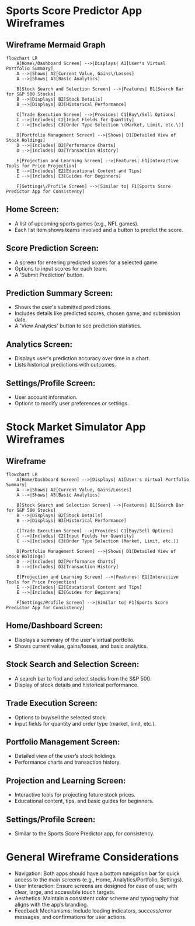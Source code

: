 # Sports Score Predictor App Wireframes

## Wireframe Mermaid Graph
```mermaid
flowchart LR
    A[Home\/Dashboard Screen] -->|Displays| A1[User's Virtual Portfolio Summary]
    A -->|Shows| A2[Current Value, Gains\/Losses]
    A -->|Shows| A3[Basic Analytics]

    B[Stock Search and Selection Screen] -->|Features| B1[Search Bar for S&P 500 Stocks]
    B -->|Displays| B2[Stock Details]
    B -->|Displays| B3[Historical Performance]

    C[Trade Execution Screen] -->|Provides| C1[Buy\/Sell Options]
    C -->|Includes| C2[Input Fields for Quantity]
    C -->|Includes| C3[Order Type Selection \(Market, Limit, etc.\)]

    D[Portfolio Management Screen] -->|Shows| D1[Detailed View of Stock Holdings]
    D -->|Includes| D2[Performance Charts]
    D -->|Includes| D3[Transaction History]

    E[Projection and Learning Screen] -->|Features| E1[Interactive Tools for Price Projection]
    E -->|Includes| E2[Educational Content and Tips]
    E -->|Includes| E3[Guides for Beginners]

    F[Settings\/Profile Screen] -->|Similar to| F1[Sports Score Predictor App for Consistency]
```

## Home Screen:
- A list of upcoming sports games (e.g., NFL games).
- Each list item shows teams involved and a button to predict the score.

## Score Prediction Screen:
- A screen for entering predicted scores for a selected game.
- Options to input scores for each team.
- A 'Submit Prediction' button.

## Prediction Summary Screen:
- Shows the user's submitted predictions.
- Includes details like predicted scores, chosen game, and submission date.
- A 'View Analytics' button to see prediction statistics.

## Analytics Screen:
- Displays user's prediction accuracy over time in a chart.
- Lists historical predictions with outcomes.

## Settings/Profile Screen:
- User account information.
- Options to modify user preferences or settings.

# Stock Market Simulator App Wireframes
## Wireframe
```mermaid
flowchart LR
    A[Home/Dashboard Screen] -->|Displays| A1[User's Virtual Portfolio Summary]
    A -->|Shows| A2[Current Value, Gains/Losses]
    A -->|Shows| A3[Basic Analytics]

    B[Stock Search and Selection Screen] -->|Features| B1[Search Bar for S&P 500 Stocks]
    B -->|Displays| B2[Stock Details]
    B -->|Displays| B3[Historical Performance]

    C[Trade Execution Screen] -->|Provides| C1[Buy/Sell Options]
    C -->|Includes| C2[Input Fields for Quantity]
    C -->|Includes| C3[Order Type Selection (Market, Limit, etc.)]

    D[Portfolio Management Screen] -->|Shows| D1[Detailed View of Stock Holdings]
    D -->|Includes| D2[Performance Charts]
    D -->|Includes| D3[Transaction History]

    E[Projection and Learning Screen] -->|Features| E1[Interactive Tools for Price Projection]
    E -->|Includes| E2[Educational Content and Tips]
    E -->|Includes| E3[Guides for Beginners]

    F[Settings/Profile Screen] -->|Similar to| F1[Sports Score Predictor App for Consistency]
```

## Home/Dashboard Screen:
- Displays a summary of the user's virtual portfolio.
- Shows current value, gains/losses, and basic analytics.

## Stock Search and Selection Screen:
- A search bar to find and select stocks from the S&P 500.
- Display of stock details and historical performance.

## Trade Execution Screen:
- Options to buy/sell the selected stock.
- Input fields for quantity and order type (market, limit, etc.).

## Portfolio Management Screen:
- Detailed view of the user’s stock holdings.
- Performance charts and transaction history.

## Projection and Learning Screen:
- Interactive tools for projecting future stock prices.
- Educational content, tips, and basic guides for beginners.

## Settings/Profile Screen:
- Similar to the Sports Score Predictor app, for consistency.

# General Wireframe Considerations
- Navigation: Both apps should have a bottom navigation bar for quick access to the main screens (e.g., Home, Analytics/Portfolio, Settings).
- User Interaction: Ensure screens are designed for ease of use, with clear, large, and accessible touch targets.
- Aesthetics: Maintain a consistent color scheme and typography that aligns with the app’s branding.
- Feedback Mechanisms: Include loading indicators, success/error messages, and confirmations for user actions.
